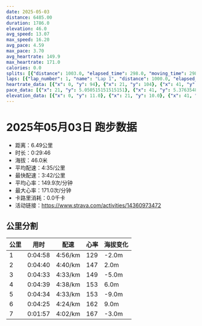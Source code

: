 ```yaml
---
date: 2025-05-03
distance: 6485.00
duration: 1786.0
elevation: 46.0
avg_speed: 13.07
max_speed: 16.20
avg_pace: 4.59
max_pace: 3.70
avg_heartrate: 149.9
max_heartrate: 171.0
calories: 0.0
splits: [{"distance": 1003.0, "elapsed_time": 298.0, "moving_time": 298.0, "average_speed": 3.37, "pace": 4.94560830860534, "average_heartrate": 129.04026845637583, "elevation_difference": -2.0, "split_number": 1}, {"distance": 999.0, "elapsed_time": 280.0, "moving_time": 280.0, "average_speed": 3.57, "pace": 4.668543417366947, "average_heartrate": 147.55357142857142, "elevation_difference": 2.0, "split_number": 2}, {"distance": 998.5, "elapsed_time": 273.0, "moving_time": 273.0, "average_speed": 3.66, "pace": 4.553743169398906, "average_heartrate": 149.15384615384616, "elevation_difference": -5.0, "split_number": 3}, {"distance": 1001.5, "elapsed_time": 279.0, "moving_time": 279.0, "average_speed": 3.59, "pace": 4.642534818941504, "average_heartrate": 153.24014336917563, "elevation_difference": 6.0, "split_number": 4}, {"distance": 1000.0, "elapsed_time": 274.0, "moving_time": 274.0, "average_speed": 3.65, "pace": 4.566219178082192, "average_heartrate": 153.1021897810219, "elevation_difference": -9.0, "split_number": 5}, {"distance": 1000.5, "elapsed_time": 265.0, "moving_time": 265.0, "average_speed": 3.78, "pace": 4.409179894179894, "average_heartrate": 162.13584905660377, "elevation_difference": 9.0, "split_number": 6}, {"distance": 482.5, "elapsed_time": 117.0, "moving_time": 117.0, "average_speed": 4.12, "pace": 4.045315533980582, "average_heartrate": 167.13675213675214, "elevation_difference": -3.0, "split_number": 7}]
laps: [{"lap_number": 1, "name": "Lap 1", "distance": 1000.0, "elapsed_time": 296.0, "moving_time": 296.0, "average_speed": 3.38, "pace": 4.930976331360947, "average_heartrate": 128.0, "max_heartrate": 145, "start_date": "2025-05-03 14:54:19+00:00", "elevation_difference": 5.0}, {"lap_number": 2, "name": "Lap 2", "distance": 1000.0, "elapsed_time": 280.0, "moving_time": 280.0, "average_speed": 3.57, "pace": 4.668543417366947, "average_heartrate": 147.6, "max_heartrate": 152, "start_date": "2025-05-03 14:59:16+00:00", "elevation_difference": 15.0}, {"lap_number": 3, "name": "Lap 3", "distance": 1000.0, "elapsed_time": 273.0, "moving_time": 273.0, "average_speed": 3.66, "pace": 4.553743169398906, "average_heartrate": 149.1875, "max_heartrate": 152, "start_date": "2025-05-03 15:03:57+00:00", "elevation_difference": 3.0}, {"lap_number": 4, "name": "Lap 4", "distance": 1000.0, "elapsed_time": 278.0, "moving_time": 278.0, "average_speed": 3.6, "pace": 4.629638888888889, "average_heartrate": 153.86666666666667, "max_heartrate": 160, "start_date": "2025-05-03 15:08:30+00:00", "elevation_difference": 10.0}, {"lap_number": 5, "name": "Lap 5", "distance": 1000.0, "elapsed_time": 274.0, "moving_time": 274.0, "average_speed": 3.65, "pace": 4.566219178082192, "average_heartrate": 153.375, "max_heartrate": 156, "start_date": "2025-05-03 15:13:09+00:00", "elevation_difference": 0.0}, {"lap_number": 6, "name": "Lap 6", "distance": 1000.0, "elapsed_time": 264.0, "moving_time": 264.0, "average_speed": 3.79, "pace": 4.39754617414248, "average_heartrate": 162.53333333333333, "max_heartrate": 167, "start_date": "2025-05-03 15:17:43+00:00", "elevation_difference": 13.0}, {"lap_number": 7, "name": "Lap 7", "distance": 485.88, "elapsed_time": 117.0, "moving_time": 117.0, "average_speed": 4.15, "pace": 4.016072289156626, "average_heartrate": 167.42857142857142, "max_heartrate": 171, "start_date": "2025-05-03 15:22:08+00:00", "elevation_difference": 0.0}]
heartrate_data: [{"x": 0, "y": 94}, {"x": 21, "y": 104}, {"x": 41, "y": 117}, {"x": 61, "y": 121}, {"x": 81, "y": 126}, {"x": 101, "y": 130}, {"x": 120, "y": 131}, {"x": 140, "y": 129}, {"x": 160, "y": 129}, {"x": 178, "y": 137}, {"x": 197, "y": 136}, {"x": 215, "y": 141}, {"x": 235, "y": 136}, {"x": 252, "y": 135}, {"x": 271, "y": 137}, {"x": 289, "y": 145}, {"x": 308, "y": 144}, {"x": 327, "y": 145}, {"x": 345, "y": 144}, {"x": 364, "y": 146}, {"x": 383, "y": 148}, {"x": 401, "y": 149}, {"x": 420, "y": 151}, {"x": 438, "y": 152}, {"x": 456, "y": 150}, {"x": 473, "y": 146}, {"x": 490, "y": 146}, {"x": 508, "y": 148}, {"x": 526, "y": 146}, {"x": 545, "y": 149}, {"x": 563, "y": 150}, {"x": 581, "y": 149}, {"x": 598, "y": 147}, {"x": 615, "y": 152}, {"x": 633, "y": 150}, {"x": 650, "y": 149}, {"x": 668, "y": 147}, {"x": 686, "y": 147}, {"x": 704, "y": 150}, {"x": 721, "y": 148}, {"x": 739, "y": 148}, {"x": 757, "y": 150}, {"x": 775, "y": 148}, {"x": 793, "y": 151}, {"x": 811, "y": 151}, {"x": 829, "y": 149}, {"x": 847, "y": 151}, {"x": 865, "y": 150}, {"x": 884, "y": 152}, {"x": 903, "y": 152}, {"x": 921, "y": 154}, {"x": 940, "y": 155}, {"x": 958, "y": 153}, {"x": 977, "y": 155}, {"x": 994, "y": 152}, {"x": 1012, "y": 154}, {"x": 1030, "y": 160}, {"x": 1047, "y": 159}, {"x": 1065, "y": 157}, {"x": 1082, "y": 155}, {"x": 1100, "y": 148}, {"x": 1118, "y": 152}, {"x": 1136, "y": 155}, {"x": 1155, "y": 154}, {"x": 1172, "y": 154}, {"x": 1190, "y": 153}, {"x": 1208, "y": 153}, {"x": 1226, "y": 153}, {"x": 1243, "y": 156}, {"x": 1261, "y": 151}, {"x": 1278, "y": 150}, {"x": 1296, "y": 154}, {"x": 1314, "y": 155}, {"x": 1332, "y": 154}, {"x": 1350, "y": 151}, {"x": 1368, "y": 151}, {"x": 1385, "y": 155}, {"x": 1403, "y": 155}, {"x": 1420, "y": 160}, {"x": 1437, "y": 158}, {"x": 1455, "y": 160}, {"x": 1473, "y": 159}, {"x": 1491, "y": 158}, {"x": 1509, "y": 161}, {"x": 1526, "y": 164}, {"x": 1543, "y": 163}, {"x": 1560, "y": 165}, {"x": 1577, "y": 167}, {"x": 1594, "y": 164}, {"x": 1612, "y": 165}, {"x": 1629, "y": 164}, {"x": 1645, "y": 164}, {"x": 1662, "y": 166}, {"x": 1678, "y": 167}, {"x": 1694, "y": 167}, {"x": 1709, "y": 167}, {"x": 1725, "y": 167}, {"x": 1741, "y": 169}, {"x": 1756, "y": 171}, {"x": 1772, "y": 164}]
pace_data: [{"x": 21, "y": 5.050515151515151}, {"x": 41, "y": 5.376354838709677}, {"x": 61, "y": 5.050515151515151}, {"x": 81, "y": 5.050515151515151}, {"x": 101, "y": 5.050515151515151}, {"x": 120, "y": 5.050515151515151}, {"x": 140, "y": 5.208343749999999}, {"x": 160, "y": 5.050515151515151}, {"x": 178, "y": 4.385973684210526}, {"x": 197, "y": 4.761914285714285}, {"x": 215, "y": 4.761914285714285}, {"x": 235, "y": 5.208343749999999}, {"x": 252, "y": 4.065048780487805}, {"x": 271, "y": 4.761914285714285}, {"x": 289, "y": 4.761914285714285}, {"x": 308, "y": 4.629638888888889}, {"x": 327, "y": 4.901970588235294}, {"x": 345, "y": 4.901970588235294}, {"x": 364, "y": 5.050515151515151}, {"x": 383, "y": 4.901970588235294}, {"x": 401, "y": 4.504513513513513}, {"x": 420, "y": 4.629638888888889}, {"x": 438, "y": 4.504513513513513}, {"x": 456, "y": 4.504513513513513}, {"x": 473, "y": 4.385973684210526}, {"x": 490, "y": 4.504513513513513}, {"x": 508, "y": 4.385973684210526}, {"x": 526, "y": 4.504513513513513}, {"x": 545, "y": 4.504513513513513}, {"x": 563, "y": 4.504513513513513}, {"x": 581, "y": 4.504513513513513}, {"x": 598, "y": 4.166675}, {"x": 615, "y": 4.504513513513513}, {"x": 633, "y": 4.504513513513513}, {"x": 650, "y": 4.385973684210526}, {"x": 668, "y": 4.629638888888889}, {"x": 686, "y": 4.761914285714285}, {"x": 704, "y": 4.504513513513513}, {"x": 721, "y": 4.2735128205128206}, {"x": 739, "y": 4.761914285714285}, {"x": 757, "y": 4.761914285714285}, {"x": 775, "y": 4.504513513513513}, {"x": 793, "y": 4.761914285714285}, {"x": 811, "y": 4.504513513513513}, {"x": 829, "y": 4.166675}, {"x": 847, "y": 4.504513513513513}, {"x": 865, "y": 5.050515151515151}, {"x": 884, "y": 4.901970588235294}, {"x": 903, "y": 4.504513513513513}, {"x": 921, "y": 4.504513513513513}, {"x": 940, "y": 4.761914285714285}, {"x": 958, "y": 4.504513513513513}, {"x": 977, "y": 4.629638888888889}, {"x": 994, "y": 4.504513513513513}, {"x": 1012, "y": 4.504513513513513}, {"x": 1030, "y": 4.761914285714285}, {"x": 1047, "y": 4.504513513513513}, {"x": 1065, "y": 4.629638888888889}, {"x": 1082, "y": 4.504513513513513}, {"x": 1100, "y": 4.629638888888889}, {"x": 1118, "y": 4.504513513513513}, {"x": 1136, "y": 4.901970588235294}, {"x": 1155, "y": 4.901970588235294}, {"x": 1172, "y": 4.166675}, {"x": 1190, "y": 4.761914285714285}, {"x": 1208, "y": 4.385973684210526}, {"x": 1226, "y": 4.385973684210526}, {"x": 1243, "y": 4.504513513513513}, {"x": 1261, "y": 4.761914285714285}, {"x": 1278, "y": 4.504513513513513}, {"x": 1296, "y": 4.629638888888889}, {"x": 1314, "y": 4.629638888888889}, {"x": 1332, "y": 4.385973684210526}, {"x": 1350, "y": 4.504513513513513}, {"x": 1368, "y": 4.385973684210526}, {"x": 1385, "y": 4.761914285714285}, {"x": 1403, "y": 4.385973684210526}, {"x": 1420, "y": 4.629638888888889}, {"x": 1437, "y": 4.2735128205128206}, {"x": 1455, "y": 4.761914285714285}, {"x": 1473, "y": 4.504513513513513}, {"x": 1491, "y": 4.629638888888889}, {"x": 1509, "y": 4.504513513513513}, {"x": 1526, "y": 4.504513513513513}, {"x": 1543, "y": 4.504513513513513}, {"x": 1560, "y": 4.2735128205128206}, {"x": 1577, "y": 4.385973684210526}, {"x": 1594, "y": 4.504513513513513}, {"x": 1612, "y": 4.2735128205128206}, {"x": 1629, "y": 4.504513513513513}, {"x": 1645, "y": 4.065048780487805}, {"x": 1662, "y": 4.166675}, {"x": 1678, "y": 4.2735128205128206}, {"x": 1694, "y": 4.065048780487805}, {"x": 1709, "y": 4.385973684210526}, {"x": 1725, "y": 4.065048780487805}, {"x": 1741, "y": 4.065048780487805}, {"x": 1756, "y": 3.875976744186046}, {"x": 1772, "y": 4.166675}]
elevation_data: [{"x": 0, "y": 11.0}, {"x": 21, "y": 10.0}, {"x": 41, "y": 9.0}, {"x": 61, "y": 9.0}, {"x": 81, "y": 9.0}, {"x": 101, "y": 8.0}, {"x": 120, "y": 8.0}, {"x": 140, "y": 8.0}, {"x": 160, "y": 8.0}, {"x": 178, "y": 4.0}, {"x": 197, "y": 6.0}, {"x": 215, "y": 8.0}, {"x": 235, "y": 7.0}, {"x": 252, "y": 7.0}, {"x": 271, "y": 8.0}, {"x": 289, "y": 9.0}, {"x": 308, "y": 10.0}, {"x": 327, "y": 11.0}, {"x": 345, "y": 11.0}, {"x": 364, "y": 12.0}, {"x": 383, "y": 13.0}, {"x": 401, "y": 14.0}, {"x": 420, "y": 16.0}, {"x": 438, "y": 17.0}, {"x": 456, "y": 16.0}, {"x": 473, "y": 15.0}, {"x": 490, "y": 13.0}, {"x": 508, "y": 14.0}, {"x": 526, "y": 13.0}, {"x": 545, "y": 13.0}, {"x": 563, "y": 12.0}, {"x": 581, "y": 11.0}, {"x": 598, "y": 10.0}, {"x": 615, "y": 11.0}, {"x": 633, "y": 9.0}, {"x": 650, "y": 9.0}, {"x": 668, "y": 8.0}, {"x": 686, "y": 8.0}, {"x": 704, "y": 7.0}, {"x": 721, "y": 7.0}, {"x": 739, "y": 6.0}, {"x": 757, "y": 6.0}, {"x": 775, "y": 4.0}, {"x": 793, "y": 6.0}, {"x": 811, "y": 6.0}, {"x": 829, "y": 6.0}, {"x": 847, "y": 6.0}, {"x": 865, "y": 6.0}, {"x": 884, "y": 7.0}, {"x": 903, "y": 7.0}, {"x": 921, "y": 8.0}, {"x": 940, "y": 9.0}, {"x": 958, "y": 11.0}, {"x": 977, "y": 12.0}, {"x": 994, "y": 12.0}, {"x": 1012, "y": 13.0}, {"x": 1030, "y": 15.0}, {"x": 1047, "y": 15.0}, {"x": 1065, "y": 13.0}, {"x": 1082, "y": 12.0}, {"x": 1100, "y": 12.0}, {"x": 1118, "y": 12.0}, {"x": 1136, "y": 12.0}, {"x": 1155, "y": 11.0}, {"x": 1172, "y": 12.0}, {"x": 1190, "y": 9.0}, {"x": 1208, "y": 9.0}, {"x": 1226, "y": 9.0}, {"x": 1243, "y": 7.0}, {"x": 1261, "y": 6.0}, {"x": 1278, "y": 6.0}, {"x": 1296, "y": 6.0}, {"x": 1314, "y": 6.0}, {"x": 1332, "y": 6.0}, {"x": 1350, "y": 4.0}, {"x": 1368, "y": 3.0}, {"x": 1385, "y": 4.0}, {"x": 1403, "y": 3.0}, {"x": 1420, "y": 5.0}, {"x": 1437, "y": 5.0}, {"x": 1455, "y": 5.0}, {"x": 1473, "y": 6.0}, {"x": 1491, "y": 7.0}, {"x": 1509, "y": 8.0}, {"x": 1526, "y": 8.0}, {"x": 1543, "y": 10.0}, {"x": 1560, "y": 11.0}, {"x": 1577, "y": 12.0}, {"x": 1594, "y": 13.0}, {"x": 1612, "y": 15.0}, {"x": 1629, "y": 16.0}, {"x": 1645, "y": 15.0}, {"x": 1662, "y": 12.0}, {"x": 1678, "y": 12.0}, {"x": 1694, "y": 11.0}, {"x": 1709, "y": 11.0}, {"x": 1725, "y": 11.0}, {"x": 1741, "y": 10.0}, {"x": 1756, "y": 10.0}, {"x": 1772, "y": 8.0}]
---
```


# 2025年05月03日 跑步数据

- 距离：6.49公里
- 时长：0:29:46
- 海拔：46.0米
- 平均配速：4:35/公里
- 最快配速：3:42/公里
- 平均心率：149.9次/分钟
- 最大心率：171.0次/分钟
- 卡路里消耗：0.0千卡
- 活动链接：https://www.strava.com/activities/14360973472

## 公里分割

| 公里 | 用时 | 配速 | 心率 | 海拔变化 |
|------|------|------|------|------|
| 1 | 0:04:58 | 4:56/km | 129 | -2.0m |
| 2 | 0:04:40 | 4:40/km | 147 | 2.0m |
| 3 | 0:04:33 | 4:33/km | 149 | -5.0m |
| 4 | 0:04:39 | 4:38/km | 153 | 6.0m |
| 5 | 0:04:34 | 4:33/km | 153 | -9.0m |
| 6 | 0:04:25 | 4:24/km | 162 | 9.0m |
| 7 | 0:01:57 | 4:02/km | 167 | -3.0m |

